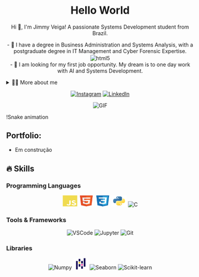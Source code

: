 <!-- Título -->
<h1 align="center">Hello World</h1>

<!-- Apresentação -->
<p align="center">
  Hi 👋, I'm Jimmy Veiga! A passionate Systems Development student from Brazil.
</p>

<p align="center">
  - 🌱 I have a degree in Business Administration and Systems Analysis, with a postgraduate degree in IT Management and Cyber Forensic Expertise. <img align="center" alt="html5" src="https://img.shields.io/badge/Edx-193A3E?style=for-the-badge&logo=edx&logoColor=white" />
  <br>
  - 🔭 I am looking for my first job opportunity. My dream is to one day work with AI and Systems Development.
</p>

<!-- Dropdown -->
<details>
  <summary>👨‍💻 More about me</summary>
  <p>
    - 💬 I am 46 years old and currently living in Brazil. I have experience with JavaScript, PHP, SQL, and now, I am learning Python and Data Analysis, Data Visualization, and Machine Learning. I have also learned computer forensic analysis, which has helped me develop important skills such as creativity, communication, marketing, analytical capability, and computational management.
    <br>
    - ⚡ I enjoy reading, whether it's a good book, manga, or comics, as well as watching movies and playing games! I believe that our personal interests contribute to a more refined perception of things and problem-solving. \o/
  </p>
</details>

<!-- Links -->
<p align="center">
  <a href="https://www.instagram.com/veigajimmy/"><img src="https://img.shields.io/badge/Instagram-E4405F?style=for-the-badge&logo=instagram&logoColor=white" alt="Instagram"></a>
  <a href="https://www.linkedin.com/in/jimmy-richard-de-sena-veiga-430b16228/"><img src="https://img.shields.io/badge/LinkedIn-0077B5?style=for-the-badge&logo=linkedin&logoColor=white" alt="LinkedIn"></a>
</p>

<!-- GIF -->
<p align="center">
  <img src="https://i.gifer.com/75lD.gif" height="150" alt="GIF">
</p>

<!-- Snake Animation -->
!Snake animation

<!-- Portfolio -->
## Portfolio:
- Em construção

## 🔥 Skills
<!-- Skills: Programming Languages -->
<h3>Programming Languages</h3>
<p align="center">
  <img src="https://raw.githubusercontent.com/devicons/devicon/master/icons/javascript/javascript-plain.svg" alt="JavaScript" height="30" width="40">
  <img src="https://raw.githubusercontent.com/devicons/devicon/master/icons/html5/html5-original.svg" alt="HTML" height="30" width="40">
  <img src="https://raw.githubusercontent.com/devicons/devicon/master/icons/css3/css3-original.svg" alt="CSS" height="30" width="40">
  <img src="https://raw.githubusercontent.com/devicons/devicon/master/icons/python/python-original.svg" alt="Python" height="30" width="40">
  <img src="https://cdn.jsdelivr.net/gh/devicons/devicon/icons/c/c-original.svg" alt="C" height="30" width="40">
</p>

<!-- Skills: Tools & Frameworks -->
<h3>Tools & Frameworks</h3>
<p align="center">
  <img src="https://cdn.jsdelivr.net/gh/devicons/devicon/icons/vscode/vscode-original.svg" alt="VSCode" height="30" width="40">
  <img src="https://cdn.jsdelivr.net/gh/devicons/devicon/icons/jupyter/jupyter-original.svg" alt="Jupyter" height="30" width="40">
  <img src="https://cdn.jsdelivr.net/gh/devicons/devicon/icons/git/git-original.svg" alt="Git" height="30" width="40">
</p>

<!-- Skills: Libraries -->
<h3>Libraries</h3>
<p align="center">
  <img src="https://cdn.jsdelivr.net/gh/devicons/devicon/icons/numpy/numpy-original.svg" alt="Numpy" height="30" width="40">
  <img src="https://raw.githubusercontent.com/devicons/devicon/2ae2a900d2f041da66e950e4d48052658d850630/icons/pandas/pandas-original.svg" alt="Pandas" height="30" width="40">
  <img src="https://seaborn.pydata.org/_images/logo-mark-lightbg.svg" alt="Seaborn" height="40" width="40">
  <img src="https://upload.wikimedia.org/wikipedia/commons/0/05/Scikit_learn_logo_small.svg" alt="Scikit-learn" height="40" width="40">
</p>
